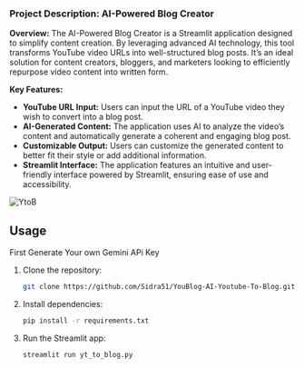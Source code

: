 ### Project Description: AI-Powered Blog Creator

**Overview:**
The AI-Powered Blog Creator is a Streamlit application designed to simplify content creation. By leveraging advanced AI technology, this tool transforms YouTube video URLs into well-structured blog posts. It’s an ideal solution for content creators, bloggers, and marketers looking to efficiently repurpose video content into written form.

**Key Features:**
- **YouTube URL Input:** Users can input the URL of a YouTube video they wish to convert into a blog post.
- **AI-Generated Content:** The application uses AI to analyze the video’s content and automatically generate a coherent and engaging blog post.
- **Customizable Output:** Users can customize the generated content to better fit their style or add additional information.
- **Streamlit Interface:** The application features an intuitive and user-friendly interface powered by Streamlit, ensuring ease of use and accessibility.

![YtoB](https://github.com/Sidra51/YouBlog-AI-Youtube-To-Blog/assets/117961472/28a9232a-907b-44cc-b3c7-fe034c3b900b)

## Usage

First Generate Your own Gemini APi Key 

>
1. Clone the repository:

    ```bash
    git clone https://github.com/Sidra51/YouBlog-AI-Youtube-To-Blog.git
    ```

2. Install dependencies:

    ```bash
    pip install -r requirements.txt
    ```

3. Run the Streamlit app:

    ```bash
    streamlit run yt_to_blog.py
    ```
